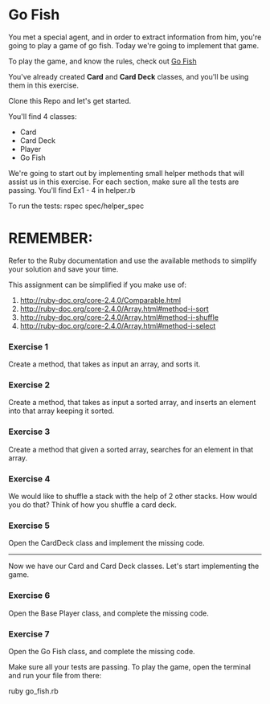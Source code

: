 # Go Fish 

You met a special agent, and in order to extract information from him, you're going to play a game of go fish. Today we're going to implement that game.

To play the game, and know the rules, check out [Go Fish](https://cardgames.io/gofish/)



You've already created **Card** and **Card Deck** classes, and you'll be using them in this exercise.

Clone this Repo and let's get started.

You'll find 4 classes:

* Card
* Card Deck
* Player
* Go Fish


We're going to start out by implementing small helper methods that will assist us in this exercise. For each section, make sure all the tests are passing. You'll find Ex1 - 4 in helper.rb

To run the tests: rspec spec/helper_spec

REMEMBER:
=========

Refer to the Ruby documentation and use the available methods to simplify your solution and save your time. 

This assignment can be simplified if you make use of:

1. http://ruby-doc.org/core-2.4.0/Comparable.html
2. http://ruby-doc.org/core-2.4.0/Array.html#method-i-sort
3. http://ruby-doc.org/core-2.4.0/Array.html#method-i-shuffle
4. http://ruby-doc.org/core-2.4.0/Array.html#method-i-select

### Exercise 1

Create a method, that takes as input an array, and sorts it. 

### Exercise 2

Create a method, that takes as input a sorted array, and inserts an element into that array keeping it sorted.

### Exercise 3

Create a method that given a sorted array, searches for an element in that array.

### Exercise 4

We would like to shuffle a stack with the help of 2 other stacks. How would you do that? Think of how you shuffle a card deck.

### Exercise 5

Open the CardDeck class and implement the missing code.

---

Now we have our Card and Card Deck classes. Let's start implementing the game.

### Exercise 6

Open the Base Player class, and complete the missing code.

### Exercise 7

Open the Go Fish class, and complete the missing code.



Make sure all your tests are passing. To play the game, open the terminal and run your file from there:

ruby go_fish.rb

